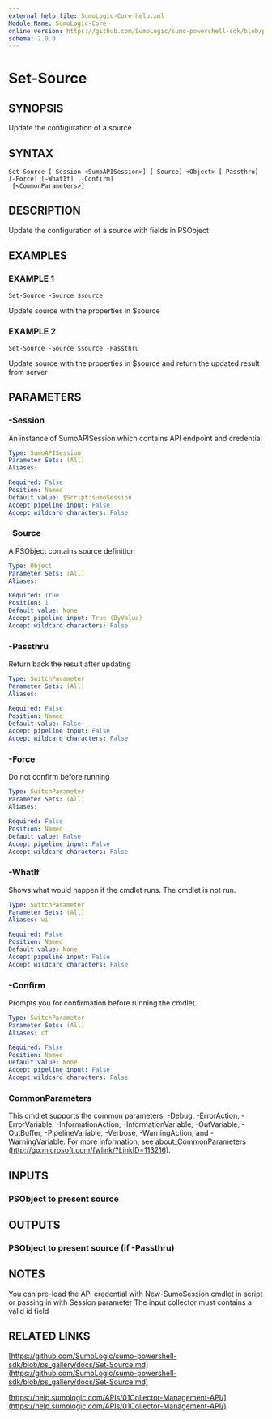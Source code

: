 ```yaml
---
external help file: SumoLogic-Core-help.xml
Module Name: SumoLogic-Core
online version: https://github.com/SumoLogic/sumo-powershell-sdk/blob/ps_gallery/docs/Set-Source.md
schema: 2.0.0
---
```


# Set-Source

## SYNOPSIS
Update the configuration of a source

## SYNTAX

```
Set-Source [-Session <SumoAPISession>] [-Source] <Object> [-Passthru] [-Force] [-WhatIf] [-Confirm]
 [<CommonParameters>]
```

## DESCRIPTION
Update the configuration of a source with fields in PSObject

## EXAMPLES

### EXAMPLE 1
```
Set-Source -Source $source
```

Update source with the properties in $source

### EXAMPLE 2
```
Set-Source -Source $source -Passthru
```

Update source with the properties in $source and return the updated result from server

## PARAMETERS

### -Session
An instance of SumoAPISession which contains API endpoint and credential

```yaml
Type: SumoAPISession
Parameter Sets: (All)
Aliases:

Required: False
Position: Named
Default value: $Script:sumoSession
Accept pipeline input: False
Accept wildcard characters: False
```

### -Source
A PSObject contains source definition

```yaml
Type: Object
Parameter Sets: (All)
Aliases:

Required: True
Position: 1
Default value: None
Accept pipeline input: True (ByValue)
Accept wildcard characters: False
```

### -Passthru
Return back the result after updating

```yaml
Type: SwitchParameter
Parameter Sets: (All)
Aliases:

Required: False
Position: Named
Default value: False
Accept pipeline input: False
Accept wildcard characters: False
```

### -Force
Do not confirm before running

```yaml
Type: SwitchParameter
Parameter Sets: (All)
Aliases:

Required: False
Position: Named
Default value: False
Accept pipeline input: False
Accept wildcard characters: False
```

### -WhatIf
Shows what would happen if the cmdlet runs.
The cmdlet is not run.

```yaml
Type: SwitchParameter
Parameter Sets: (All)
Aliases: wi

Required: False
Position: Named
Default value: None
Accept pipeline input: False
Accept wildcard characters: False
```

### -Confirm
Prompts you for confirmation before running the cmdlet.

```yaml
Type: SwitchParameter
Parameter Sets: (All)
Aliases: cf

Required: False
Position: Named
Default value: None
Accept pipeline input: False
Accept wildcard characters: False
```

### CommonParameters
This cmdlet supports the common parameters: -Debug, -ErrorAction, -ErrorVariable, -InformationAction, -InformationVariable, -OutVariable, -OutBuffer, -PipelineVariable, -Verbose, -WarningAction, and -WarningVariable.
For more information, see about_CommonParameters (http://go.microsoft.com/fwlink/?LinkID=113216).

## INPUTS

### PSObject to present source

## OUTPUTS

### PSObject to present source (if -Passthru)

## NOTES
You can pre-load the API credential with New-SumoSession cmdlet in script or passing in with Session parameter
The input collector must contains a valid id field

## RELATED LINKS

[https://github.com/SumoLogic/sumo-powershell-sdk/blob/ps_gallery/docs/Set-Source.md](https://github.com/SumoLogic/sumo-powershell-sdk/blob/ps_gallery/docs/Set-Source.md)

[https://help.sumologic.com/APIs/01Collector-Management-API/](https://help.sumologic.com/APIs/01Collector-Management-API/)

